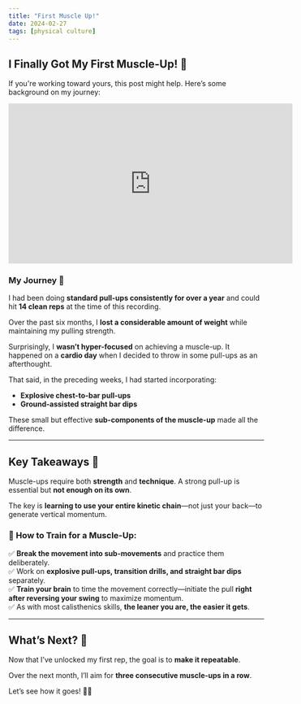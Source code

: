 ```yaml
---
title: "First Muscle Up!"
date: 2024-02-27
tags: [physical culture]
---
```


## I Finally Got My First Muscle-Up! 🎉

If you're working toward yours, this post might help. Here’s some background on my journey:

<iframe width="560" height="315" 
src="https://www.youtube.com/embed/L1BXN0K13Pc" 
frameborder="0" allowfullscreen></iframe>

### My Journey 🚀

I had been doing **standard pull-ups consistently for over a year** and could hit **14 clean reps** at the time of this recording.  

Over the past six months, I **lost a considerable amount of weight** while maintaining my pulling strength.  

Surprisingly, I **wasn’t hyper-focused** on achieving a muscle-up. It happened on a **cardio day** when I decided to throw in some pull-ups as an afterthought.  

That said, in the preceding weeks, I had started incorporating:
- **Explosive chest-to-bar pull-ups**
- **Ground-assisted straight bar dips**  

These small but effective **sub-components of the muscle-up** made all the difference.  

---

## Key Takeaways 📌  

Muscle-ups require both **strength** and **technique**. A strong pull-up is essential but **not enough on its own**.  

The key is **learning to use your entire kinetic chain**—not just your back—to generate vertical momentum.  

### 🔑 How to Train for a Muscle-Up:
✅ **Break the movement into sub-movements** and practice them deliberately.  
✅ Work on **explosive pull-ups, transition drills, and straight bar dips** separately.  
✅ **Train your brain** to time the movement correctly—initiate the pull **right after reversing your swing** to maximize momentum.  
✅ As with most calisthenics skills, **the leaner you are, the easier it gets**.  

---

## What’s Next? 🎯

Now that I’ve unlocked my first rep, the goal is to **make it repeatable**.  

Over the next month, I’ll aim for **three consecutive muscle-ups in a row**.  

Let’s see how it goes! 💪🔥  





